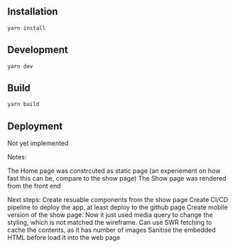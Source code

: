## Installation
```
yarn install
```
## Development
```
yarn dev
```

## Build
```
yarn build
```

## Deployment

Not yet implemented

Notes:

The Home page was constrcuted as static page (an experiement on how fast this can be, compare to the show page)
The Show page was rendered from the front end

Next steps:
Create resuable components from the show page
Create CI/CD pipeline to deploy the app, at least deploy to the github page
Create mobile version of the show page. Now it just used media query to change the styling, which is not matched the wireframe. 
Can use SWR fetching to cache the contents, as it has number of images
Sanitise the embedded HTML before load it into the web page
